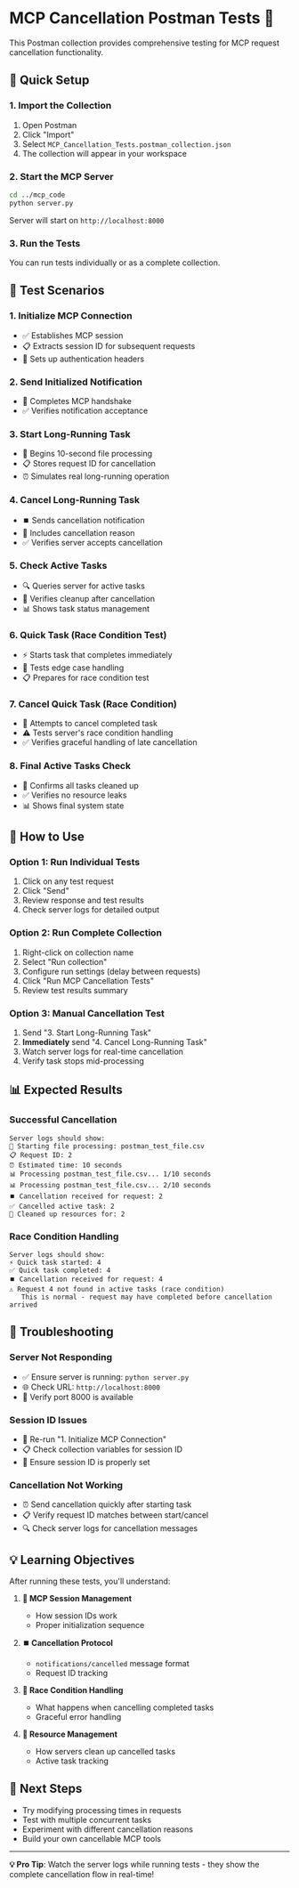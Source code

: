 # MCP Cancellation Postman Tests 🧪

This Postman collection provides comprehensive testing for MCP request cancellation functionality.

## 🚀 **Quick Setup**

### **1. Import the Collection**
1. Open Postman
2. Click "Import"
3. Select `MCP_Cancellation_Tests.postman_collection.json`
4. The collection will appear in your workspace

### **2. Start the MCP Server**
```bash
cd ../mcp_code
python server.py
```

Server will start on `http://localhost:8000`

### **3. Run the Tests**
You can run tests individually or as a complete collection.

## 🧪 **Test Scenarios**

### **1. Initialize MCP Connection**
- ✅ Establishes MCP session
- 📋 Extracts session ID for subsequent requests
- 🔐 Sets up authentication headers

### **2. Send Initialized Notification**
- 📡 Completes MCP handshake
- ✅ Verifies notification acceptance

### **3. Start Long-Running Task**
- 🚀 Begins 10-second file processing
- 📋 Stores request ID for cancellation
- ⏰ Simulates real long-running operation

### **4. Cancel Long-Running Task**
- ⏹️ Sends cancellation notification
- 📝 Includes cancellation reason
- ✅ Verifies server accepts cancellation

### **5. Check Active Tasks**
- 🔍 Queries server for active tasks
- 🧹 Verifies cleanup after cancellation
- 📊 Shows task status management

### **6. Quick Task (Race Condition Test)**
- ⚡ Starts task that completes immediately
- 🏁 Tests edge case handling
- 📋 Prepares for race condition test

### **7. Cancel Quick Task (Race Condition)**
- 🏁 Attempts to cancel completed task
- ⚠️ Tests server's race condition handling
- ✅ Verifies graceful handling of late cancellation

### **8. Final Active Tasks Check**
- 🧹 Confirms all tasks cleaned up
- ✅ Verifies no resource leaks
- 📊 Shows final system state

## 🎯 **How to Use**

### **Option 1: Run Individual Tests**
1. Click on any test request
2. Click "Send"
3. Review response and test results
4. Check server logs for detailed output

### **Option 2: Run Complete Collection**
1. Right-click on collection name
2. Select "Run collection"
3. Configure run settings (delay between requests)
4. Click "Run MCP Cancellation Tests"
5. Review test results summary

### **Option 3: Manual Cancellation Test**
1. Send "3. Start Long-Running Task"
2. **Immediately** send "4. Cancel Long-Running Task"
3. Watch server logs for real-time cancellation
4. Verify task stops mid-processing

## 📊 **Expected Results**

### **Successful Cancellation**
```
Server logs should show:
🚀 Starting file processing: postman_test_file.csv
📋 Request ID: 2
⏰ Estimated time: 10 seconds
📊 Processing postman_test_file.csv... 1/10 seconds
📊 Processing postman_test_file.csv... 2/10 seconds
⏹️ Cancellation received for request: 2
✅ Cancelled active task: 2
🧹 Cleaned up resources for: 2
```

### **Race Condition Handling**
```
Server logs should show:
⚡ Quick task started: 4
✅ Quick task completed: 4
⏹️ Cancellation received for request: 4
⚠️ Request 4 not found in active tasks (race condition)
   This is normal - request may have completed before cancellation arrived
```

## 🔧 **Troubleshooting**

### **Server Not Responding**
- ✅ Ensure server is running: `python server.py`
- 🌐 Check URL: `http://localhost:8000`
- 🔌 Verify port 8000 is available

### **Session ID Issues**
- 🔄 Re-run "1. Initialize MCP Connection"
- 📋 Check collection variables for session ID
- 🔐 Ensure session ID is properly set

### **Cancellation Not Working**
- ⏰ Send cancellation quickly after starting task
- 📋 Verify request ID matches between start/cancel
- 🔍 Check server logs for cancellation messages

## 💡 **Learning Objectives**

After running these tests, you'll understand:

1. **🔄 MCP Session Management**
   - How session IDs work
   - Proper initialization sequence

2. **⏹️ Cancellation Protocol**
   - `notifications/cancelled` message format
   - Request ID tracking

3. **🏁 Race Condition Handling**
   - What happens when cancelling completed tasks
   - Graceful error handling

4. **🧹 Resource Management**
   - How servers clean up cancelled tasks
   - Active task tracking

## 🚀 **Next Steps**

- Try modifying processing times in requests
- Test with multiple concurrent tasks
- Experiment with different cancellation reasons
- Build your own cancellable MCP tools

---

**💡 Pro Tip**: Watch the server logs while running tests - they show the complete cancellation flow in real-time! 
